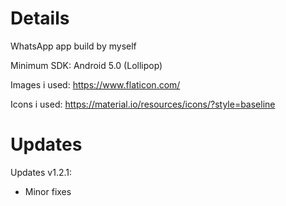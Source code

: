 # Details
WhatsApp app build by myself

Minimum SDK: Android 5.0 (Lollipop)

Images i used:
https://www.flaticon.com/

Icons i used:
https://material.io/resources/icons/?style=baseline

# Updates
Updates v1.2.1:
- Minor fixes
